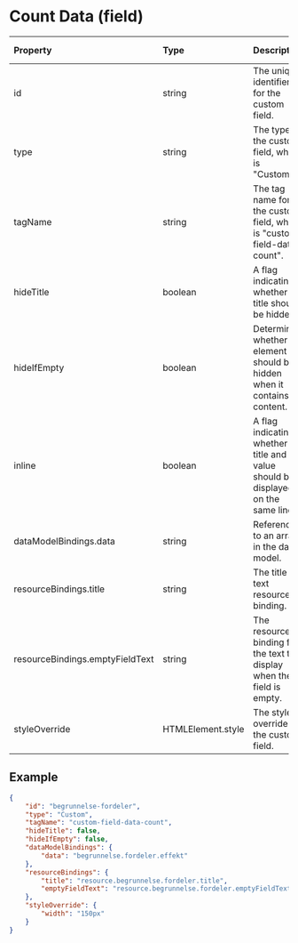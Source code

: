 # Count Data (field)

| Property                        | Type              | Description                                                                         | Default value |
| :------------------------------ | :---------------- | :---------------------------------------------------------------------------------- | :------------ |
| id                              | string            | The unique identifier for the custom field.                                         |               |
| type                            | string            | The type of the custom field, which is "Custom".                                    |               |
| tagName                         | string            | The tag name for the custom field, which is "custom-field-data-count".              |               |
| hideTitle                       | boolean           | A flag indicating whether the title should be hidden.                               | false         |
| hideIfEmpty                     | boolean           | Determines whether the element should be hidden when it contains no content.        | false         |
| inline                          | boolean           | A flag indicating whether the title and value should be displayed on the same line. | false         |
| dataModelBindings.data          | string            | Reference to an array in the data model.                                            |               |
| resourceBindings.title          | string            | The title text resource binding.                                                    |               |
| resourceBindings.emptyFieldText | string            | The resource binding for the text to display when the field is empty.               |               |
| styleOverride                   | HTMLElement.style | The style override for the custom field.                                            |               |

## Example

```json
{
    "id": "begrunnelse-fordeler",
    "type": "Custom",
    "tagName": "custom-field-data-count",
    "hideTitle": false,
    "hideIfEmpty": false,
    "dataModelBindings": {
        "data": "begrunnelse.fordeler.effekt"
    },
    "resourceBindings": {
        "title": "resource.begrunnelse.fordeler.title",
        "emptyFieldText": "resource.begrunnelse.fordeler.emptyFieldText"
    },
    "styleOverride": {
        "width": "150px"
    }
}
```
